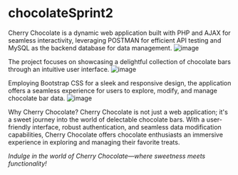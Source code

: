 # chocolateSprint2
Cherry Chocolate is a dynamic web application built with PHP and AJAX for seamless interactivity, leveraging POSTMAN for efficient API testing and MySQL as the backend database for data management.
![image](https://github.com/IvanLapickij/chocolateSprint2/assets/116425938/9be631c0-555e-4fa8-ab3c-8a68834f8b69)

The project focuses on showcasing a delightful collection of chocolate bars through an intuitive user interface.
![image](https://github.com/IvanLapickij/chocolateSprint2/assets/116425938/69c86e22-3569-4d54-ad5e-a8eecb99ca0e)

Employing Bootstrap CSS for a sleek and responsive design, the application offers a seamless experience for users to explore, modify, and manage chocolate bar data.
![image](https://github.com/IvanLapickij/chocolateSprint2/assets/116425938/2b95b8e2-4c95-4d5e-9e82-5eeb94ced148)

Why Cherry Chocolate?
Cherry Chocolate is not just a web application; it's a sweet journey into the world of delectable chocolate bars. With a user-friendly interface, robust authentication, and seamless data modification capabilities, Cherry Chocolate offers chocolate enthusiasts an immersive experience in exploring and managing their favorite treats.

*Indulge in the world of Cherry Chocolate—where sweetness meets functionality!*
